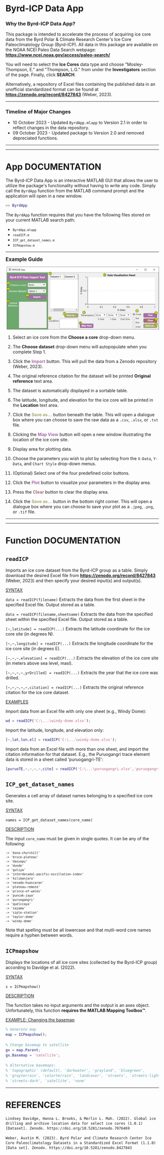 # <span style="color:D7BA7D"> <b> Byrd-ICP Data App </b> </span>

### **Why the Byrd-ICP Data App?**
This package is intended to accelerate the process of acquiring ice core data from the Byrd Polar & Climate Research Center's Ice Core Paleoclimatology Group (Byrd-ICP). All data in this package are available on the NOAA NCEI Paleo Data Search webpage: **https://www.ncei.noaa.gov/access/paleo-search/**

You will need to select the <strong>Ice Cores</strong> data type and choose "Mosley-Thompson, E." and "Thompson, L.G." from under the <strong>Investigators</strong> section of the page. Finally, click **SEARCH**.

Alternatively, a repository of Excel files containing the published data in an unofficial standardized format can be found at **https://zenodo.org/record/8427843** (Weber, 2023).

_____

### **Timeline of Major Changes**
* 10 October 2023 - Updated `ByrdApp.mlapp` to Version 2.1 in order to reflect changes in the data repository.
* 09 October 2023 - Updated package to Version 2.0 and removed depreciated functions.

-----
-----
# <span style="color:D7BA7D"> **App DOCUMENTATION** </span>

The Byrd-ICP Data App is an interactive MATLAB GUI that allows the user to utilize the package's functionality without having to write any code. Simply call the `ByrdApp` function from the MATLAB command prompt and the application will open in a new window.

```matlab
>> ByrdApp
```

The `ByrdApp` function requires that you have the following files stored on your current MATLAB search path:

* <small>`ByrdApp.mlapp`</small>
* <small>`readICP.m`</small>
* <small>`ICP_get_dataset_names.m`</small>
* <small>`ICPmapshow.m`</small>

-----

<big>**Example Guide**</big>

![Screenshot of application window](ByrdApp.png "Byrd-ICP Data Analysis GUI")

1. Select an ice core from the **Choose a core** drop-down menu.

2. The **Choose dataset** drop-down menu will autopopulate when you complete Step 1.

3. Click the <span style="color:#a86da8"> **Import** </span> button. This will pull the data from a Zenodo repository (Weber, 2023). 

4. The original reference citation for the dataset will be printed **Original reference** text area.

5. The dataset is automatically displayed in a sortable table.

6. The latitude, longitude, and elevation for the ice core will be printed in the **Location** text area.

7. Click the <span style="color:#a8a86d"> **Save as...** </span> button beneath the table. This will open a dialogue box where you can choose to save the raw data as a `.csv`, `.xlsx`, or `.txt` file.

8. Clicking the <span style="color:#a86da8"> **Map View** </span> button will open a new window illustrating the location of the ice core site.

9. Display area for plotting data.

10. Choose the parameters you wish to plot by selecting from the `X-Data`, `Y-Data`, and `Chart Style` drop-down menus.

11. (Optional) Select one of the four predefined color buttons.

12. Click the <span style="color:#a86da8"> **Plot** </span> button to visualize your parameters in the display area.

13. Press the <span style="color:#a86d6d"> **Clear** </span> button to clear the display area.

14. Click the <span style="color:#a8a86d"> **Save as...** </span> button in the bottom right corner. This will open a dialogue box where you can choose to save your plot as a `.jpeg`, `.png`, or `.tif` file.

-----
-----
# <span style="color:D7BA7D"> **Function DOCUMENTATION** </span>

## **`readICP`**
Imports an ice core dataset from the Byrd-ICP group as a table. Simply download the desired Excel file from **https://zenodo.org/record/8427843** (Weber, 2023) and then specify your desired input(s) and output(s). 

<u> SYNTAX </u>

`data = readICP(filename)` Extracts the data from the first sheet in the specified Excel file. Output stored as a table.

`data = readICP(filename,sheetname)` Extracts the data from the specified sheet within the specified Excel file. Output stored as a table.

`[~,latitude] = readICP(...)` Extracts the latitude coordinate for the ice core site (in degrees N).

`[~,~,longitude] = readICP(...)` Extracts the longitude coordinate for the ice core site (in degrees E).

`[~,~,~,elevation] = readICP(...)` Extracts the elevation of the ice core site (in meters above sea level, masl).

`[~,~,~,~,yrDrilled] = readICP(...)` Extracts the year that the ice core was drilled.

`[~,~,~,~,~,citation] = readICP(...)` Extracts the original reference citation for the ice core dataset.

<u> EXAMPLES </u>

Import data from an Excel file with only one sheet (e.g., Windy Dome):

```matlab
wd = readICP('C:\...\windy-dome.xlsx');
```

Import the latitude, longitude, and elevation only:

```matlab
[~,lat,lon,el] = readICP('C:\...\windy-dome.xlsx');
```

Import data from an Excel file with more than one sheet, and import the
citation information for that dataset. E.g., the Puruogangri trace
element data is stored in a sheet called 'puruogangri-TE':

```matlab
[puruoTE,~,~,~,~,cite] = readICP('C:\...\puruogangri.xlsx','puruogangri-TE');
```

## **`ICP_get_dataset_names`**
Generates a cell array of dataset names belonging to a specified ice core site.

<u> SYNTAX </u>

`names = ICP_get_dataset_names(core_name)`

<u> DESCRIPTION </u>

The input `core_name`  must be given in single quotes. It can be any of the following: <small>

	-> 'bona-churchill'
	-> 'bruce-plateau'
	-> 'dasuopu'
	-> 'dunde'
	-> 'guliya'
	-> 'interdecadal-pacific-oscillation-index'
	-> 'kilimanjaro'
	-> 'nevado-huascaran'
	-> 'plateau-remote'
	-> 'prince-of-wales'
	-> 'puncak-jaya'
	-> 'puruogangri'
	-> 'quelccaya'
	-> 'sajama'
	-> 'siple-station'
	-> 'taylor-dome'
	-> 'windy-dome'
</small>

Note that spelling must be all lowercase and that mutli-word core names require a hyphen between words.

## **`ICPmapshow`**
Displays the locations of all ice core sites (collected by the Byrd-ICP group) according to Davidge et al. (2022).

<u> SYNTAX </u>

`s = ICPmapshow()`

<u> DESCRIPTION </u>

The function takes no input arguments and the output is an axes object. Unfortunately, this function **requires the MATLAB Mapping Toolbox™**. 

<u> EXAMPLE: Changing the basemap </u>

```matlab
% Generate map
map = ICPmapshow();

% Change basemap to satellite
gx = map.Parent;
gx.Basemap = 'satellite';

% Alternative basemaps:
% 'topographic' (default), 'darkwater', 'grayland', 'bluegreen',
% 'grayterrain', 'colorterrain', 'landcover', 'streets', 'streets-light',
% 'streets-dark', 'satellite', 'none'
```

-----

# <span style="color:D7BA7D"> **REFERENCES** </span>

    Lindsey Davidge, Hanna L. Brooks, & Merlin L. Mah. (2022). Global ice drilling and archive location data for select ice cores (1.0.1) [Dataset]. Zenodo. https://doi.org/10.5281/zenodo.7076469
    
    Weber, Austin M. (2023). Byrd Polar and Climate Research Center Ice Core Paleoclimatology Datasets in a Standardized Excel Format (1.1.0) [Data set]. Zenodo. https://doi.org/10.5281/zenodo.8427843
